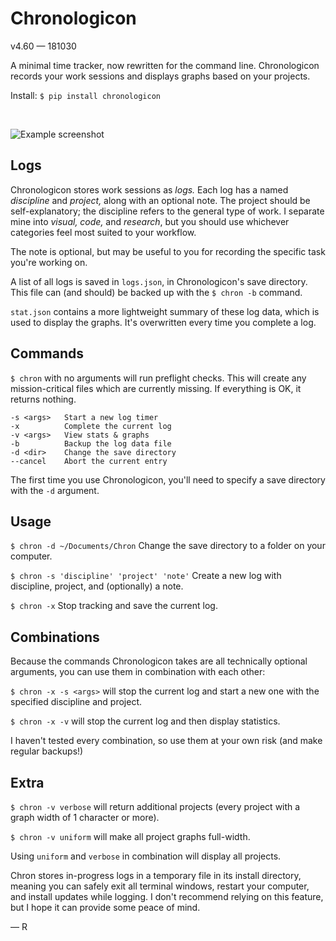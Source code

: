 # Chronologicon
v4.60 — 181030

A minimal time tracker, now rewritten for the command line. Chronologicon records your work sessions and displays graphs based on your projects.

Install:
`$ pip install chronologicon`

&nbsp;


![Example screenshot](screenshot.png)


## Logs
Chronologicon stores work sessions as *logs.* Each log has a named *discipline* and *project,* along with an optional note. The project should be self-explanatory; the discipline refers to the general type of work. I separate mine into *visual, code,* and *research*, but you should use whichever categories feel most suited to your workflow.

The note is optional, but may be useful to you for recording the specific task you're working on.

A list of all logs is saved in `logs.json`, in Chronologicon's save directory. This file can (and should) be backed up with the `$ chron -b` command.

`stat.json` contains a more lightweight summary of these log data, which is used to display the graphs. It's overwritten every time you complete a log.


## Commands
`$ chron` with no arguments will run preflight checks. This will create any mission-critical files which are currently missing. If everything is OK, it returns nothing.

```
-s <args>   Start a new log timer
-x          Complete the current log
-v <args>   View stats & graphs
-b          Backup the log data file
-d <dir>    Change the save directory
--cancel    Abort the current entry
```

The first time you use Chronologicon, you'll need to specify a save directory with the `-d` argument.


## Usage

`$ chron -d ~/Documents/Chron` Change the save directory to a folder on your computer.

`$ chron -s 'discipline' 'project' 'note'`
Create a new log with discipline, project, and (optionally) a note.

`$ chron -x`
Stop tracking and save the current log.


## Combinations

Because the commands Chronologicon takes are all technically optional arguments, you can use them in combination with each other:

`$ chron -x -s <args>` will stop the current log and start a new one with the specified discipline and project.

`$ chron -x -v` will stop the current log and then display statistics.

I haven't tested every combination, so use them at your own risk (and make regular backups!)


## Extra

`$ chron -v verbose` will return additional projects (every project with a graph width of 1 character or more).

`$ chron -v uniform` will make all project graphs full-width.

Using `uniform` and `verbose` in combination will display all projects.

Chron stores in-progress logs in a temporary file in its install directory, meaning you can safely exit all terminal windows, restart your computer, and install updates while logging. I don't recommend relying on this feature, but I hope it can provide some peace of mind.

— R